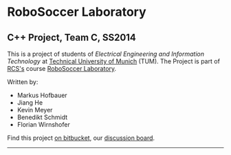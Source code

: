 RoboSoccer Laboratory
====================

C++ Project, Team C, SS2014
---------------------


This is a project of students of *Electrical Engineering and Information Technology* at [Technical University of Munich](http://www.tum.de) (TUM).
The Project is part of [RCS's](http://www.rcs.ei.tum.de) course [RoboSoccer Laboratory](http://www.rcs.ei.tum.de).

Written by:

-   Markus Hofbauer
-   Jiang He
-   Kevin Meyer
-   Benedikt Schmidt
-   Florian Wirnshofer

Find this project [on bitbucket](https://bitbucket.org/robosoccer/robosoccer), our [discussion board](https://forum.kevin-meyer.de/).

---

